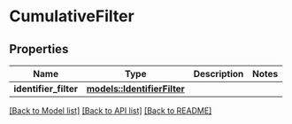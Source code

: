 # CumulativeFilter

## Properties

Name | Type | Description | Notes
------------ | ------------- | ------------- | -------------
**identifier_filter** | [**models::IdentifierFilter**](IdentifierFilter.md) |  | 

[[Back to Model list]](../README.md#documentation-for-models) [[Back to API list]](../README.md#documentation-for-api-endpoints) [[Back to README]](../README.md)


